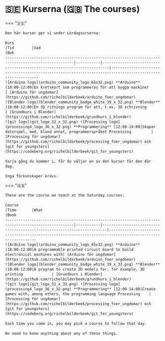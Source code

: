 # 🇸🇪 Kurserna (🇬🇧 The courses)

=== "🇸🇪"

    Den här kurser ger vi under Lördagsurserna:

    Kurs                                                                                                 |Tid        |Vad                                                                      |Bok
    -----------------------------------------------------------------------------------------------------|-----------|-------------------------------------------------------------------------|-----------------------------------------------------------------------------------------------------------
    ![Arduino logo](arduino_community_logo_65x32.png) **Arduino**                                        |10:00-12:00|En kretskort som programmeras för att bygga maskiner                     | [Arduino för ungdomar](https://github.com/richelbilderbeek/arduino_foer_ungdomar)
    ![Blender logo](blender_community_badge_white_39_x_32.png) **Blender**                               |10:00-12:00|En 3D ritnings program för att, t.ex. 3D schrivning                      | [Grundkurs i Blender](https://github.com/richelbilderbeek/grundkurs_i_blender)
    ![git logo](git_logo_32_x_32.png) ![Processing logo](processing4_logo_36_x_32.png) **Programmering** |12:00-14:00|Skapar datorspel, med, bland annat, programmerspråket Processing         | [Processing för ungdomar](https://github.com/richelbilderbeek/processing_foer_ungdomar) och [git for youngsters](https://codeberg.org/richelbilderbeek/git_for_youngsters)

    Varja gång du kommer i, får du väljar en av den kurser för den där dag.

    Inga förkunskaper krävs.

=== "🇬🇧"

    These are the course we teach at the Saturday courses:

    Course                                                                                               |Time       |What                                                                    |Book
    -----------------------------------------------------------------------------------------------------|-----------|------------------------------------------------------------------------|-----------------------------------------------------------------------------------------------------------
    ![Arduino logo](arduino_community_logo_65x32.png) **Arduino**                                        |10:00-12:00|A programmable printed circuit board to build electronical machines with| [Arduino för ungdomar](https://github.com/richelbilderbeek/arduino_foer_ungdomar)
    ![Blender logo](blender_community_badge_white_39_x_32.png) **Blender**                               |10:00-12:00|A program to create 3D models for, for example, 3D printing             | [Grundkurs i Blender](https://github.com/richelbilderbeek/grundkurs_i_blender)
    ![git logo](git_logo_32_x_32.png) ![Processing logo](processing4_logo_36_x_32.png) **Programmering** |12:00-14:00|Create games with, among others, the programming language Processing    | [Processing för ungdomar](https://github.com/richelbilderbeek/processing_foer_ungdomar) och [git for youngsters](https://codeberg.org/richelbilderbeek/git_for_youngsters)

    Each time you come in, you may pick a course to follow that day.

    No need to know anything about any of these things.
